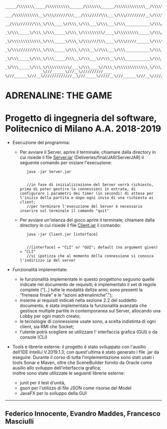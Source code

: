 
            _____/\\\\\\\_____/\\\\\\\\\\______/\\\\\\\______/\\\\\\\\\\\\\__/\\\\\_____/\\\_____/\\\\\\\_____/\\\_________/\\\\\\\\\__/\\\\\_____/\\\_/\\\\\\\\\\\\\_
             ___/\\\\\\\\\\\__\/\\\//////\\\___/\\\/////\\\___\/\\\/////////__\/\\\\\\___\/\\\___/\\\\\\\\\\\__\/\\\________\////\\\//__\/\\\\\\___\/\\\_\/\\\/////////_
              __/\\\///////\\\_\/\\\____\//\\\_\/\\\___\/\\\___\/\\\___________\/\\\/\\\__\/\\\__/\\\///////\\\_\/\\\___________\/\\\____\/\\\/\\\__\/\\\_\/\\\__________
               _\/\\\_____\/\\\_\/\\\_____\/\\\_\/\\\\\\\\\/____\/\\\\\\\\\_____\/\\\//\\\_\/\\\_\/\\\_____\/\\\_\/\\\___________\/\\\____\/\\\//\\\_\/\\\_\/\\\\\\\\\____
                _\/\\\\\\\\\\\\\_\/\\\_____\/\\\_\/\\\////\\\____\/\\\/////______\/\\\\//\\\\/\\\_\/\\\\\\\\\\\\\_\/\\\___________\/\\\____\/\\\\//\\\\/\\\_\/\\\/////_____
                 _\/\\\///////\\\_\/\\\_____\/\\\_\/\\\__\//\\\___\/\\\___________\/\\\_\//\\\/\\\_\/\\\///////\\\_\/\\\___________\/\\\____\/\\\_\//\\\/\\\_\/\\\__________
                  _\/\\\_____\/\\\_\/\\\_____/\\\__\/\\\___\//\\\__\/\\\___________\/\\\__\//\\\\\\_\/\\\_____\/\\\_\/\\\___________\/\\\____\/\\\__\//\\\\\\_\/\\\__________
                   _\/\\\_____\/\\\_\/\\\\\\\\\\/___\/\\\____\//\\\_\/\\\\\\\\\\\\\_\/\\\___\//\\\\\_\/\\\_____\/\\\_\/\\\\\\\\\\__/\\\\\\\\\_\/\\\___\//\\\\\_\/\\\\\\\\\\\\\
                    _\///______\///__\//////////____ \///______\///__\/////////////__\///_____\/////__\///______\///__\//////////__\/////////__\///_____\/////__\/////////////_

# ADRENALINE: THE GAME

# Progetto di ingegneria del software, Politecnico di Milano A.A. 2018-2019


            

* Esecuzione del programma:
    
   * Per avviare il Server, aprire il terminale; chiamare dalla directory in cui risiede il file [Server.jar] (Deliveries/final/JAR/ServerJAR) il seguente comando per iniziare l'esecuzione:
       
       
     
            java -jar Server.jar 
            
            
            //in fase di inizializzazione del Server verrà richiesto, prima di poter gestire le connessioni in entrata, di configurare i parametri dei timer (in secondi) di attesa per l'inizio della partita e dopo ogni invio di una richiesta ai client;
            //per terminare l'esecuzione del Server è necessario inserire sul terminale il comando "quit" 
  
    
   
    
   * Per avviare un'istanza del gioco aprire il terminale; chiamare dalla directory in cui risiede il file [Client.jar] il comando:
     
     
            java -jar Client.jar [interface]
        
        
            //[interface] = "CLI" or "GUI"; default (no argument given) = "CLI"
            //si ipotizza che al momento della connessione si conosca l'indirizzo ip del server
        
    
    
* Funzionalità implementate:
    
   * le funzionalità implementate in questo progettono seguono quelle indicate nel documento de requisiti;
    è implementato il set di regole complete ("[..] tutte le modalità dellze armi; sono presenti la “frenesia finale” e le “azioni adrenaliniche”."); 
   * insieme ai requisiti indicati nella sezione 2.2 del suddetto documento, è stata implementata la funzionalità avanzata che gestisce multiple partite in contemporanea sul Server, allocando una Lobby per ogni match creato;
   * le tecnologie di connessione usate sono, a scelta indistinta di ogni client, sia RMI che Socket; 
   * l'utente potrà scegliere se utilizzare l' interfaccia grafica (GUI) o da console (CLI)
    
    
     
* Tools e librerie esterne: 
il progetto è stato sviluppato con l'ausilio dell'IDE IntelliJ V.2019.1.3; con quest'ultima è stato generato i file .jar da eseguire. Durante il corso di tutta l'implementazione sono stati usati i tools Sonar e Maven, oltre che SceneBuilder fornito da Oracle come ausilio allo sviluppo dell'interfaccia grafica;  
inoltre sono state utilizzate le seguenti librerie esterne:
    * junit per il test d'unità, 
    * gson per l'utilizzo di file JSON come risorse del Model
    * JavaFX per lo sviluppo della GUI


---
## Federico Innocente, Evandro Maddes, Francesco Masciulli



[Server.jar]: JAR/ServerJAR/Server.jar
[Client.jar]: JAR/ClientJAR/Client.jar
